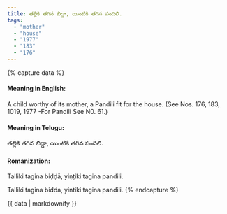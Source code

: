```yaml
---
title: తల్లికి తగిన బిడ్డా, యింటికి తగిన పందిలి.
tags:
  - "mother"
  - "house"
  - "1977"
  - "183"
  - "176"
---
```


{% capture data %}
#### Meaning in English:
A child worthy of its mother, a Pandili fit for the house.
(See Nos. 176, 183, 1019, 1977 -For Pandili See N0. 61.)

#### Meaning in Telugu:
తల్లికి తగిన బిడ్డా, యింటికి తగిన పందిలి.

#### Romanization:
Talliki tagina biḍḍā, yiṇṭiki tagina pandili.

Talliki tagina bidda, yintiki tagina pandili.
{% endcapture %}

{{ data | markdownify }}

